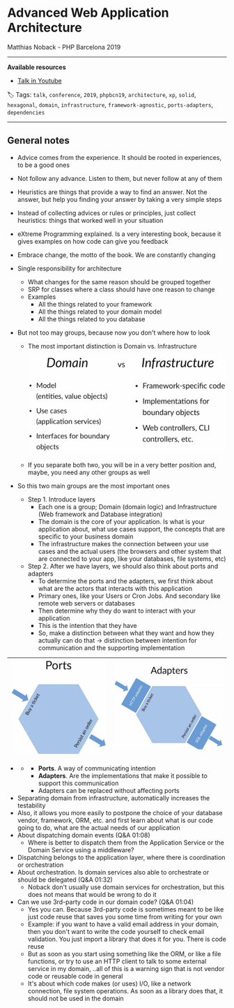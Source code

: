 # Advanced Web Application Architecture

Matthias Noback - PHP Barcelona 2019

------

**Available resources**

- [Talk in Youtube](https://youtu.be/-Fe-qUSUl7Q)

🏷️ Tags: `talk`, `conference`, `2019`, `phpbcn19`, `architecture`, `xp`, `solid`, `hexagonal`, `domain`, `infrastructure`, `framework-agnostic`, `ports-adapters`, `dependencies`

------

## General notes

- Advice comes from the experience. It should be rooted in experiences, to be a good ones

- Not follow any advance. Listen to them, but never follow at any of them

- Heuristics are things that provide a way to find an answer. Not the answer, but help you finding your answer by taking a very simple steps

- Instead of collecting advices or rules or principles, just collect heuristics: things that worked well in your situation

- eXtreme Programming explained. Is a very interesting book, because it gives examples on how code can give you feedback

- Embrace change, the motto of the book. We are constantly changing

- Single responsibility for architecture

  - What changes for the same reason should be grouped together
  - SRP for classes where a class should have one reason to change
  - Examples
    - All the things related to your framework
    - All the things related to your domain model
    - All the things related to you database

- But not too may groups, because now you don't where how to look

  - The most important distinction is Domain vs. Infrastructure

    ![Domain vs Infrastructure](.assets/2019-php-barcelona-advanced-web-application-architecture.md/domain_vs_infrastructure.png)

  - If you separate both two, you will be in a very better position and, maybe, you need any other groups as well

- So this two main groups are the most important ones

  - Step 1. Introduce layers
    - Each one is a group; Domain (domain logic) and Infrastructure (Web framework and Database integration)
    - The domain is the core of your application. Is what is your application about, what use cases support, the concepts that are specific to your business domain
    - The infrastructure makes the connection between your use cases and the actual users (the browsers and other system that are connected to your app, like your databases, file systems, etc)
  - Step 2. After we have layers, we should also think about ports and adapters
    - To determine the ports and the adapters, we first think about what are the actors that interacts with this application
    - Primary ones, like your Users or Cron Jobs. And secondary like remote web servers or databases
    - Then determine why they do want to interact with your application
    - This is the intention that they have
    -  So, make a distinction between what they want and how they actually can do that -> distinction between intention for communication and the supporting implementation

| ![Ports](.assets/2019-php-barcelona-advanced-web-application-architecture.md/ports.png) | ![Adapters](.assets/2019-php-barcelona-advanced-web-application-architecture.md/adapters.png) |
| ------------------------------------------------------------ | ------------------------------------------------------------ |

-
  -
    - **Ports**. A way of communicating intention
    - **Adapters**. Are the implementations that make it possible to support this communication
    - Adapters can be replaced without affecting ports
- Separating domain from infrastructure, automatically increases the testability
- Also, it allows you more easily to postpone the choice of your database vendor, framework, ORM, etc. and first learn about what is our code going to do, what are the actual needs of our application
- About dispatching domain events (Q&A 01:08)
  - Where is better to dispatch them from the Application Service or the Domain Service using a middleware?
- Dispatching belongs to the application layer, where there is coordination or orchestration
- About orchestration. Is domain services also able to orchestrate or should be delegated (Q&A 01:32)
  - Noback don't usually use domain services for orchestration, but this does not means that would be wrong to do it
- Can we use 3rd-party code in our domain code? (Q&A 01:04)
  - Yes you can. Because 3rd-party code is sometimes meant to be like just code reuse that saves you some time from writing for your own
  - Example: if you want to have a valid email address in your domain, then you don't want to write the code yourself to check email validation. You just import a library that does it for you. There is code reuse
  - But as soon as you start using something like the ORM, or like a file functions, or try to use an HTTP client to talk to some external service in my domain, ..all of this is a warning sign that is not vendor code or reusable code in general
  - It's about which code makes (or uses) I/O, like a network connection, file system operations. As soon as a library does that, it should not be used in the domain
